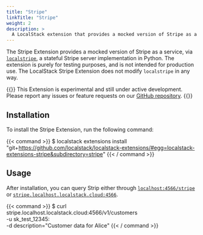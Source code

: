```yaml
---
title: "Stripe"
linkTitle: "Stripe"
weight: 2
description: >
  A LocalStack extension that provides a mocked version of Stripe as a service
---
```


The Stripe Extension provides a mocked version of Stripe as a service, via [`localstripe`](https://github.com/adrienverge/localstripe), a stateful Stripe server implementation in Python. The extension is purely for testing purposes, and is not intended for production use. The LocalStack Stripe Extension does not modify `localstripe` in any way.

{{<alert title="Note">}}
This Extension is experimental and still under active development. Please report any issues or feature requests on our [GitHub repository](https://github.com/localstack/localstack-extensions).
{{</alert>}}

## Installation

To install the Stripe Extension, run the following command:

{{< command >}}
$ localstack extensions install "git+https://github.com/localstack/localstack-extensions/#egg=localstack-extensions-stripe&subdirectory=stripe"
{{< / command >}}

## Usage

After installation, you can query Strip either through [`localhost:4566/stripe`](https://localhost:4566/stripe) or [`stripe.localhost.localstack.cloud:4566`](https://stripe.localhost.localstack.cloud:4566).

{{< command >}}
$ curl stripe.localhost.localstack.cloud:4566/v1/customers \
	-u sk_test_12345: \
	-d description="Customer data for Alice"
{{< / command >}}
